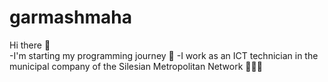 # garmashmaha

Hi there 👋 <br>
-I'm starting my programming journey 🚀
-I work as an ICT technician in the municipal company of the Silesian Metropolitan Network 👨🏽‍💻 <br>
